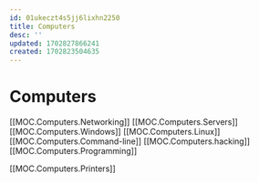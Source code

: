 ```yaml
---
id: 01ukeczt4s5jj6lixhn2250
title: Computers
desc: ''
updated: 1702827866241
created: 1702823504635
---
```


# Computers

[[MOC.Computers.Networking]]
[[MOC.Computers.Servers]]
[[MOC.Computers.Windows]]
[[MOC.Computers.Linux]]
[[MOC.Computers.Command-line]]
[[MOC.Computers.hacking]]
[[MOC.Computers.Programming]]

[[MOC.Computers.Printers]]
